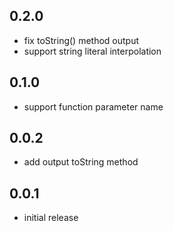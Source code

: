 ## 0.2.0

- fix toString() method output
- support string literal interpolation

## 0.1.0

- support function parameter name

## 0.0.2

- add output toString method

## 0.0.1

- initial release
